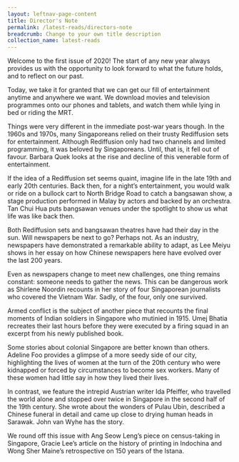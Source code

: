 ```yaml
---
layout: leftnav-page-content
title: Director's Note
permalink: /latest-reads/directors-note
breadcrumb: Change to your own title description
collection_name: latest-reads
---
```


Welcome to the first issue of 2020! The start of any new year always provides us with the opportunity to look forward to what the future holds, and to reflect on our past.

Today, we take it for granted that we can get our fill of entertainment anytime and anywhere we want. We download movies and television programmes onto our phones and tablets, and watch them while lying in bed or riding the MRT.

Things were very different in the immediate post-war years though. In the 1960s and 1970s, many Singaporeans relied on their trusty Rediffusion sets for entertainment. Although Rediffusion only had two channels and limited programming, it was beloved by Singaporeans. Until, that is, it fell out of favour. Barbara Quek looks at the rise and decline of this venerable form of entertainment.

If the idea of a Rediffusion set seems quaint, imagine life in the late 19th and early 20th centuries. Back then, for a night’s entertainment, you would walk or ride on a bullock cart to North Bridge Road to catch a bangsawan show, a stage production performed in Malay by actors and backed by an orchestra. Tan Chui Hua puts bangsawan venues under the spotlight to show us what life was like back then.

Both Rediffusion sets and bangsawan theatres have had their day in the sun. Will newspapers be next to go? Perhaps not. As an industry, newspapers have demonstrated a remarkable ability to adapt, as Lee Meiyu shows in her essay on how Chinese newspapers here have evolved over the last 200 years.

Even as newspapers change to meet new challenges, one thing remains constant: someone needs to gather the news. This can be dangerous work as Shirlene Noordin recounts in her story of four Singaporean journalists who covered the Vietnam War. Sadly, of the four, only one survived.

Armed conflict is the subject of another piece that recounts the final moments of Indian soldiers in Singapore who mutinied in 1915. Umej Bhatia recreates their last hours before they were executed by a firing squad in an excerpt from his newly published book.

Some stories about colonial Singapore are better known than others. Adeline Foo provides a glimpse of a more seedy side of our city, highlighting the lives of women at the turn of the 20th century who were kidnapped or forced by circumstances to become sex workers. Many of these women had little say in how they lived their lives.

In contrast, we feature the intrepid Austrian writer Ida Pfeiffer, who travelled the world alone and stopped over twice in Singapore in the second half of the 19th century. She wrote about the wonders of Pulau Ubin, described a Chinese funeral in detail and came up close to drying human heads in Sarawak. John van Wyhe has the story.

We round off this issue with Ang Seow Leng’s piece on census-taking in Singapore, Gracie Lee’s article on the history of printing in Indochina and Wong Sher Maine’s retrospective on 150 years of the Istana.
